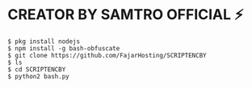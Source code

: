 # CREATOR BY SAMTRO OFFICIAL ⚡

```
$ pkg install nodejs
$ npm install -g bash-obfuscate
$ git clone https://github.com/FajarHosting/SCRIPTENCBY
$ ls
$ cd SCRIPTENCBY
$ python2 bash.py
```
